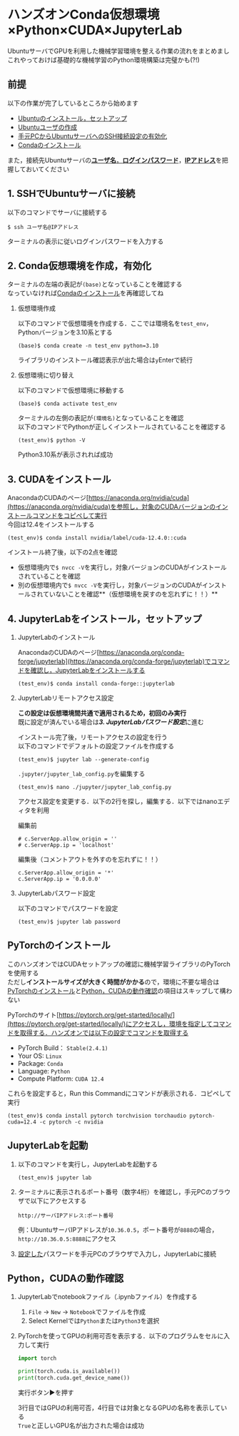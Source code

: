 # ハンズオンConda仮想環境×Python×CUDA×JupyterLab

UbuntuサーバでGPUを利用した機械学習環境を整える作業の流れをまとめまし<br>
これやっておけば基礎的な機械学習のPython環境構築は完璧かも(?!)

## 前提

以下の作業が完了しているところから始めます
- [Ubuntuのインストール，セットアップ](ubuntu_install.md)
- [Ubuntuユーザの作成](ubuntu_adduser.md)
- [手元PCからUbuntuサーバへのSSH接続設定の有効化](ssh_activate.md)
- [Condaのインストール](conda_install.md)

また，接続先Ubuntuサーバの[**ユーザ名**，**ログインパスワード**](ubuntu_adduser.md)，[**IPアドレス**](check_ipaddress.md)を把握しておいてください

## 1. SSHでUbuntuサーバに接続
以下のコマンドでサーバに接続する
```shell
$ ssh ユーザ名@IPアドレス
```
ターミナルの表示に従いログインパスワードを入力する

## 2. Conda仮想環境を作成，有効化
ターミナルの左端の表記が```(base)```となっていることを確認する<br>
なっていなければ[Condaのインストール](conda_install.md)を再確認してね

1. 仮想環境作成

    以下のコマンドで仮想環境を作成する．ここでは環境名を```test_env```，Pythonバージョンを3.10系とする
    ```shell
    (base)$ conda create -n test_env python=3.10
    ```
    ライブラリのインストール確認表示が出た場合は```y```Enterで続行

2. 仮想環境に切り替え

    以下のコマンドで仮想環境に移動する
    ```shell
    (base)$ conda activate test_env
    ```
    ターミナルの左側の表記が```(環境名)```となっていることを確認<br>
    以下のコマンドでPythonが正しくインストールされていることを確認する
    ```shell
    (test_env)$ python -V
    ```
    Python3.10系が表示されれば成功


## 3. CUDAをインストール
AnacondaのCUDAのページ[https://anaconda.org/nvidia/cuda](https://anaconda.org/nvidia/cuda)を参照し，対象のCUDAバージョンのインストールコマンドをコピペして実行<br>今回は12.4をインストールする
```shell
(test_env)$ conda install nvidia/label/cuda-12.4.0::cuda
```
インストール終了後，以下の2点を確認
- 仮想環境内で```$ nvcc -V```を実行し，対象バージョンのCUDAがインストールされていることを確認
- 別の仮想環境内で```$ nvcc -V```を実行し，対象バージョンのCUDAがインストールされていないことを確認**（仮想環境を戻すのを忘れずに！！）**

## 4. JupyterLabをインストール，セットアップ

1. JupyterLabのインストール

    AnacondaのCUDAのページ[https://anaconda.org/conda-forge/jupyterlab](https://anaconda.org/conda-forge/jupyterlab)でコマンドを確認し，JupyterLabをインストールする
    ```shell
    (test_env)$ conda install conda-forge::jupyterlab
    ```

2. JupyterLabリモートアクセス設定

    **この設定は仮想環境間共通で適用されるため，初回のみ実行**<br>
    既に設定が済んでいる場合は***3. JupyterLabパスワード設定***に進む

    インストール完了後，リモートアクセスの設定を行う<br>
    以下のコマンドでデフォルトの設定ファイルを作成する
    ```shell
    (test_env)$ jupyter lab --generate-config
    ```
    ```.jupyter/jupyter_lab_config.py```を編集する<br>
    ```shell
    (test_env)$ nano ./jupyter/jupyter_lab_config.py
    ```

    アクセス設定を変更する．以下の2行を探し，編集する．以下ではnanoエディタを利用

    編集前
    ```shell
    # c.ServerApp.allow_origin = ''
    # c.ServerApp.ip = 'localhost'
    ```

    編集後（コメントアウトを外すのを忘れずに！！）
    ```shell
    c.ServerApp.allow_origin = '*'
    c.ServerApp.ip = '0.0.0.0'
    ```

3. JupyterLabパスワード設定

    以下のコマンドでパスワードを設定
    ```shell
    (test_env)$ jupyter lab password
    ```

## PyTorchのインストール
このハンズオンではCUDAセットアップの確認に機械学習ライブラリのPyTorchを使用する<br>
ただし**インストールサイズが大きく時間がかかる**ので，環境に不要な場合は[PyTorchのインストール](#PyTorchのインストール)と[Python，CUDAの動作確認](#Python，CUDAの動作確認)の項目はスキップして構わない

PyTorchのサイト[https://pytorch.org/get-started/locally/](https://pytorch.org/get-started/locally/)にアクセスし，環境を指定してコマンドを取得する．ハンズオンでは以下の設定でコマンドを取得する
- PyTorch Build： ```Stable(2.4.1)```
- Your OS: ```Linux```
- Package: ```Conda```
- Language: ```Python```
- Compute Platform: ```CUDA 12.4```

これらを設定すると，Run this Commandにコマンドが表示される．コピペして実行
```shell
(test_env)$ conda install pytorch torchvision torchaudio pytorch-cuda=12.4 -c pytorch -c nvidia
```

## JupyterLabを起動

1. 以下のコマンドを実行し，JupyterLabを起動する
    ```shell
    (test_env)$ jupyter lab
    ```

2. ターミナルに表示されるポート番号（数字4桁）を確認し，手元PCのブラウザで以下にアクセスする
    ```url
    http://サーバIPアドレス:ポート番号
    ```
    例：UbuntuサーバIPアドレスが```10.36.0.5```，ポート番号が```8888```の場合，```http://10.36.0.5:8888```にアクセス

3. [設定した](#JupyterLabパスワード設定)パスワードを手元PCのブラウザで入力し，JupyterLabに接続

## Python，CUDAの動作確認
1. JupyterLabでnotebookファイル（.ipynbファイル）を作成する
    1. ```File``` → ```New``` → ```Notebook```でファイルを作成
    2. Select Kernelでは```Python```または```Python3```を選択

2. PyTorchを使ってGPUの利用可否を表示する．以下のプログラムをセルに入力して実行
    ```python
    import torch

    print(torch.cuda.is_available())
    print(torch.cuda.get_device_name())
    ```
    実行ボタン▶️を押す

    3行目ではGPUの利用可否，4行目では対象となるGPUの名称を表示している<br>
    ```True```と正しいGPU名が出力された場合は成功